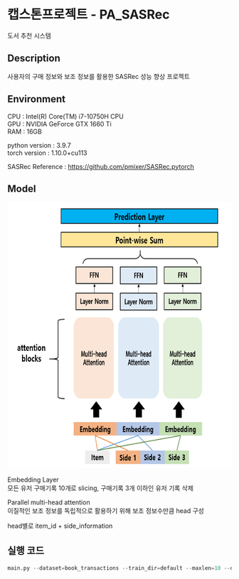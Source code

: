 # 캡스톤프로젝트 - PA_SASRec
도서 추천 시스템

## Description
사용자의 구매 정보와 보조 정보를 활용한 SASRec 성능 향상 프로젝트  

## Environment
CPU : Intel(R) Core(TM) i7-10750H CPU  
GPU : NVIDIA GeForce GTX 1660 Ti  
RAM : 16GB

python version : 3.9.7  
torch version : 1.10.0+cu113  

SASRec Reference : https://github.com/pmixer/SASRec.pytorch

## Model
<img src="https://github.com/et007693/PA_SASRec/blob/main/img/model.png?raw=true" width="600" height="600"></img>

  Embedding Layer  
  모든 유저 구매기록 10개로 slicing, 구매기록 3개 이하인 유저 기록 삭제  
  
  Parallel multi-head attention  
  이질적인 보조 정보를 독립적으로 활용하기 위해 보조 정보수만큼 head 구성  
  
  head별로 item_id + side_information
  


## 실행 코드
``` python
main.py --dataset=book_transactions --train_dir=default --maxlen=10 --dropout_rate=0.2 --device=cuda
```
